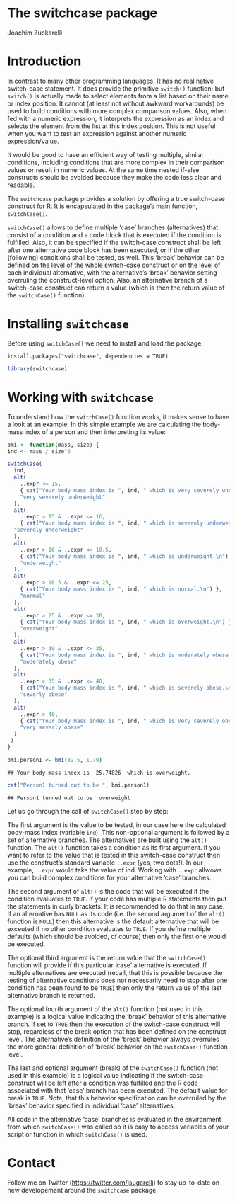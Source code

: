 The switchcase package
================
Joachim Zuckarelli

# Introduction

In contrast to many other programming languages, R has no real native
switch-case statement. It does provide the primitive `switch()`
function; but `switch()` is actually made to select elements from a list
based on their name or index position. It cannot (at least not without
awkward workarounds) be used to build conditions with more complex
comparison values. Also, when fed with a numeric expression, it
interprets the expression as an index and selects the element from the
list at this index position. This is not useful when you want to test an
expression against another numeric expression/value.

It would be good to have an efficient way of testing multiple, similar
conditions, including conditions that are more complex in their
comparison values or result in numeric values. At the same time nested
if-else constructs should be avoided because they make the code less
clear and readable.

The `switchcase` package provides a solution by offering a true
switch-case construct for R. It is encapsulated in the package’s main
function, `switchCase()`.

`switchCase()` allows to define multiple ‘case’ branches (alternatives)
that consist of a condition and a code block that is executed if the
condition is fulfilled. Also, it can be specified if the switch-case
construct shall be left after one alternative code block has been
executed, or if the other (following) conditions shall be tested, as
well. This ‘break’ behavior can be defined on the level of the whole
switch-case construct or on the level of each individual alternative,
with the alternative’s ‘break’ behavior setting overruling the
construct-level option. Also, an alternative branch of a switch-case
construct can return a value (which is then the return value of the
`switchCase()` function).

# Installing `switchcase`

Before using `switchCase()` we need to install and load the package:

    install.packages("switchcase", dependencies = TRUE)

``` r
library(switchcase)
```

# Working with `switchcase`

To understand how the `switchCase()` function works, it makes sense to
have a look at an example. In this simple example we are calculating the
body-mass index of a person and then interpreting its value:

``` r
bmi <- function(mass, size) {
ind <- mass / size^2

switchCase(
  ind,
  alt(
    ..expr <= 15,
    { cat("Your body mass index is ", ind, " which is very severely underweight.\n") },
    "very severely underweight"
  ),
  alt(
    ..expr > 15 & ..expr <= 16,
    { cat("Your body mass index is ", ind, " which is severely underweight.\n") },
  "severely underweight"
  ),
  alt(
    ..expr > 16 & ..expr <= 18.5,
    { cat("Your body mass index is ", ind, " which is underweight.\n") },
    "underweight"
  ),
  alt(
    ..expr > 18.5 & ..expr <= 25,
    { cat("Your body mass index is ", ind, " which is normal.\n") },
    "normal"
  ),
  alt(
    ..expr > 25 & ..expr <= 30,
    { cat("Your body mass index is ", ind, " which is overweight.\n") },
    "overweight"
  ),
  alt(
    ..expr > 30 & ..expr <= 35,
    { cat("Your body mass index is ", ind, " which is moderately obese.\n") },
    "moderately obese"
  ),
  alt(
    ..expr > 35 & ..expr <= 40,
    { cat("Your body mass index is ", ind, " which is severely obese.\n") },
    "severly obese"
  ),
  alt(
    ..expr > 40,
    { cat("Your body mass index is ", ind, " which is Very severely obese.\n") },
    "very severly obese"
  )
 )
}

bmi.person1 <- bmi(82.5, 1.79)
```

    ## Your body mass index is  25.74826  which is overweight.

``` r
cat("Person1 turned out to be ", bmi.person1)
```

    ## Person1 turned out to be  overweight

Let us go through the call of `switchCase()` step by step:

The first argument is the value to be tested, in our case here the
calculated body-mass index (variable `ind`). This non-optional argument
is followed by a set of alternative branches. The alternatives are built
using the `alt()` function. The `alt()` function takes a condition as
its first argument. If you want to refer to the value that is tested in
this switch-case construct then use the construct’s standard variable
`..expr` (yes, two dots\!). In our example, `..expr` would take the
value of ind. Working with `..expr` allwows you can build complex
conditions for your alternative ‘case’ branches.

The second argument of `alt()` is the code that will be executed if the
condition evaluates to `TRUE`. If your code has multiple R statements
then put the statements in curly brackets. It is recommended to do that
in any case. If an alternative has `NULL` as its code (i.e. the second
argument of the `alt()` function is `NULL`) then this alternative is the
default alternative that will be exceuted if no other condition
evaluates to `TRUE`. If you define multiple defaults (which should be
avoided, of course) then only the first one would be executed.

The optional third argument is the return value that the `switchCase()`
function will provide if this particular ‘case’ alternative is executed.
If multiple alternatives are executed (recall, that this is possible
because the testing of alternative conditions does not necessarily need
to stop after one condition has been found to be `TRUE`) then only the
return value of the last alternative branch is returned.

The optional fourth argument of the `alt()` function (not used in this
example) is a logical value indicating the ‘break’ behavior of this
alternative branch. If set to `TRUE` then the execution of the
switch-case construct will stop, regardless of the break option that has
been defined on the construct level. The alternative’s definition of the
‘break’ behavior always overrules the more general definition of ‘break’
behavior on the `switchCase()` function level.

The last and optional argument (break) of the `switchCase()` function
(not used in this example) is a logical value indicating if the
switch-case construct will be left after a condition was fulfilled and
the R code associated with that ‘case’ branch has been executed. The
default value for break is `TRUE`. Note, that this behavior
specification can be overruled by the ‘break’ behavior specified in
individual ‘case’ alternatives.

All code in the alternative ‘case’ branches is evaluated in the
environment from which `switchCase()` was called so it is easy to access
variables of your script or function in which `switchCase()` is used.

# Contact

Follow me on Twitter (<https://twitter.com/jsugarelli>) to stay
up-to-date on new developement around the `switchcase` package.
